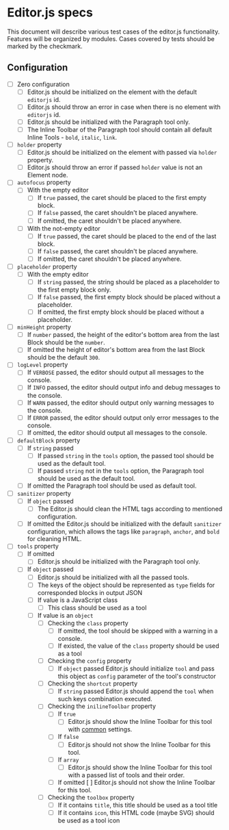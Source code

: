 # Editor.js specs

This document will describe various test cases of the editor.js functionality. Features will be organized by modules. Cases covered by tests should be marked by the checkmark.

## Configuration

- [ ] Zero configuration
  - [ ] Editor.js should be initialized on the element with the default `editorjs` id.
  - [ ] Editor.js should throw an error in case when there is no element with `editorjs` id.
  - [ ] Editor.js should be initialized with the Paragraph tool only.
  - [ ] The Inline Toolbar of the Paragraph tool should contain all default Inline Tools - `bold`, `italic`, `link`.

- [ ] `holder` property
  - [ ] Editor.js should be initialized on the element with passed via `holder` property.
  - [ ] Editor.js should throw an error if passed `holder` value is not an Element node.

- [ ] `autofocus` property
  - [ ] With the empty editor
    - [ ] If `true` passed, the caret should be placed to the first empty block.
    - [ ] If `false` passed, the caret shouldn't be placed anywhere.
    - [ ] If omitted, the caret shouldn't be placed anywhere.
  - [ ] With the not-empty editor
    - [ ] If `true` passed, the caret should be placed to the end of the last block.
    - [ ] If `false` passed, the caret shouldn't be placed anywhere.
    - [ ] If omitted, the caret shouldn't be placed anywhere.

- [ ] `placeholder` property
  - [ ] With the empty editor
    - [ ] If `string` passed, the string should be placed as a placeholder to the first empty block only.
    - [ ] If `false` passed, the first empty block should be placed without a placeholder.
    - [ ] If omitted, the first empty block should be placed without a placeholder.

- [ ] `minHeight` property
  - [ ] If `number` passed, the height of the editor's bottom area from the last Block should be the `number`.
  - [ ] If omitted the height of editor's bottom area from the last Block should be the default `300`.

- [ ] `logLevel` property
  - [ ] If `VERBOSE` passed, the editor should output all messages to the console.
  - [ ] If `INFO` passed, the editor should output info and debug messages to the console.
  - [ ] If `WARN` passed, the editor should output only warning messages to the console.
  - [ ] If `ERROR` passed, the editor should output only error messages to the console.
  - [ ] If omitted, the editor should output all messages to the console.

- [ ] `defaultBlock` property
  - [ ] If `string` passed
    - [ ] If passed `string` in the `tools` option, the passed tool should be used as the default tool.
    - [ ] If passed `string` not in the `tools` option, the Paragraph tool should be used as the default tool.
  - [ ] If omitted the Paragraph tool should be used as default tool.

- [ ] `sanitizer` property
  - [ ] If `object` passed
    - [ ] The Editor.js should clean the HTML tags according to mentioned configuration.
  - [ ] If omitted the Editor.js should be initialized with the default `sanitizer` configuration, which allows the tags like `paragraph`, `anchor`, and `bold` for cleaning HTML.

- [ ] `tools` property
  - [ ] If omitted
    - [ ] Editor.js should be initialized with the Paragraph tool only.
  - [ ] If `object` passed
    - [ ] Editor.js should be initialized with all the passed tools.
    - [ ] The keys of the object should be represented as `type` fields for corresponded blocks in output JSON
    - [ ] If value is a JavaScript class
      - [ ] This class should be used as a tool
    - [ ] If value is an `object`
      - [ ] Checking the `class` property
        - [ ] If omitted, the tool should be skipped with a warning in a console.
        - [ ] If existed, the value of the `class` property should be used as a tool
      - [ ] Checking the `config` property
        - [ ] If `object` passed Editor.js should initialize `tool` and pass this object as `config` parameter of the tool's constructor
      - [ ] Checking the `shortcut` property
        - [ ] If `string` passed Editor.js should append the `tool` when such keys combination executed.
      - [ ] Checking the `inilineToolbar` property
        - [ ] If `true`
          - [ ] Editor.js should show the Inline Toolbar for this tool with [common](https://editorjs.io/configuration#inline-toolbar-order) settings.
        - [ ] If `false`
          - [ ] Editor.js should not show the Inline Toolbar for this tool.
        - [ ] If `array`
          - [ ] Editor.js should show the Inline Toolbar for this tool with a passed list of tools and their order.
        - [ ] If omitted
          [ ] Editor.js should not show the Inline Toolbar for this tool.
      - [ ] Checking the `toolbox` property
        - [ ] If it contains `title`, this title should be used as a tool title
        - [ ] If it contains `icon`, this HTML code (maybe SVG) should be used as a tool icon
